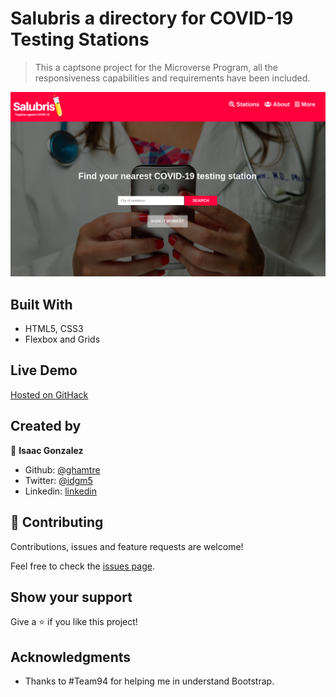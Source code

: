 # Salubris a directory for COVID-19 Testing Stations

> This a captsone project for the Microverse Program, all the responsiveness capabilities and requirements have been included.

![screenshot](assets/salubris.png)

## Built With

- HTML5, CSS3
- Flexbox and Grids

## Live Demo

[Hosted on GitHack](https://rawcdn.githack.com/ghamtre/directory/ff3a87325e98d2b04a7546ab117f25cd9bf5ba14/index.html)

## Created by

👤 **Isaac Gonzalez**

- Github: [@ghamtre](https://github.com/ghamtre)
- Twitter: [@idgm5](https://twitter.com/idgm5)
- Linkedin: [linkedin](https://www.linkedin.com/in/isaacmunguia)

## 🤝 Contributing

Contributions, issues and feature requests are welcome!

Feel free to check the [issues page](issues/).

## Show your support

Give a ⭐️ if you like this project!

## Acknowledgments

- Thanks to #Team94 for helping me in understand Bootstrap.
